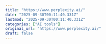 ```yaml
---
title: "https://www.perplexity.ai/"
date: "2025-09-30T00:11:40.331Z"
lastmod: "2025-09-30T00:11:40.331Z"
categories: ["AI tools"]
original_url: "https://www.perplexity.ai/"
draft: false
---
```

